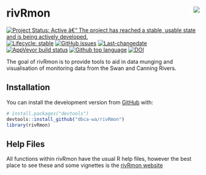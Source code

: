 
<!-- README.md is generated from README.Rmd. Please edit that file -->

# rivRmon <img src="man/figures/rivRmon_logo.png" align="right" style="padding-left:10px;background-color:white;" />

<!-- badges: start -->

[![Project Status: Active â€“ The project has reached a stable, usable
state and is being actively
developed.](https://www.repostatus.org/badges/latest/active.svg)](https://www.repostatus.org/#active)
[![Lifecycle:
stable](https://img.shields.io/badge/lifecycle-stable-brightgreen.svg)](https://www.tidyverse.org/lifecycle/#stable)
[![GitHub
issues](https://img.shields.io/github/issues/dbca-wa/rivRmon.svg?style=popout)](https://github.com/dbca-wa/rivRmon/issues/)
[![Last-changedate](https://img.shields.io/github/last-commit/dbca-wa/rivRmon.svg)](https://github.com/dbca-wa/rivRmon/commits/master)
[![AppVeyor build
status](https://ci.appveyor.com/api/projects/status/github/dbca-wa/rivRmon?branch=master&svg=true)](https://ci.appveyor.com/project/dbca-wa/rivRmon)
[![Github top
language](https://img.shields.io/github/languages/top/dbca-wa/rivRmon.svg)](https://github.com/dbca-wa/rivRmon/)
[![DOI](https://zenodo.org/badge/202643428.svg)](https://zenodo.org/badge/latestdoi/202643428)
<!-- badges: end -->

The goal of rivRmon is to provide tools to aid in data munging and
visualisation of monitoring data from the Swan and Canning Rivers.

## Installation

You can install the development version from
[GitHub](https://github.com/dbca-wa) with:

``` r
# install.packages("devtools")
devtools::install_github("dbca-wa/rivRmon")
library(rivRmon)
```

## Help Files

All functions within rivRmon have the usual R help files, however the
best place to see these and some vignettes is the [rivRmon
website](https://dbca-wa.github.io/rivRmon/index.html)
